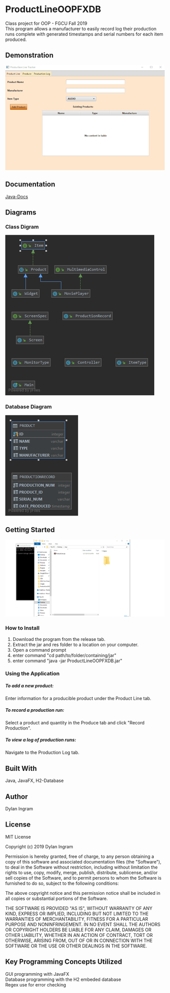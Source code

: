 # ProductLineOOPFXDB
Class project for OOP - FGCU Fall 2019  
This program allows a manufacturer to easily record log their production runs complete with generated timestamps and serial numbers for each item produced.
## Demonstration
![](images/demo.gif)
## Documentation
[Java-Docs](https://dingram91.github.io/ProductLineOOPFXDB/)
## Diagrams
### Class Digram
![](images/classDiagram.PNG)
### Database Diagram
![](images/databaseDiagram.png)
## Getting Started
![](images/install.gif)
### How to Install
1. Download the program from the release tab.
2. Extract the jar and res folder to a location on your computer.
3. Open a command prompt
4. enter command "cd path/to/folder/containing/jar"
5. enter command "java -jar ProductLineOOPFXDB.jar"

### Using the Application
##### To add a new product:  
  Enter information for a producible product under the Product Line tab.  
##### To record a production run:  
  Select a product and quantity in the Produce tab and click "Record Production".  
##### To view a log of production runs:  
  Navigate to the Production Log tab.  

## Built With
Java, JavaFX, H2-Database

## Author
Dylan Ingram
## License
MIT License

Copyright (c) 2019 Dylan Ingram

Permission is hereby granted, free of charge, to any person obtaining a copy of this software and associated documentation files (the "Software"), to deal in the Software without restriction, including without limitation the rights to use, copy, modify, merge, publish, distribute, sublicense, and/or sell copies of the Software, and to permit persons to whom the Software is furnished to do so, subject to the following conditions:

The above copyright notice and this permission notice shall be included in all copies or substantial portions of the Software.

THE SOFTWARE IS PROVIDED "AS IS", WITHOUT WARRANTY OF ANY KIND, EXPRESS OR IMPLIED, INCLUDING BUT NOT LIMITED TO THE WARRANTIES OF MERCHANTABILITY, FITNESS FOR A PARTICULAR PURPOSE AND NONINFRINGEMENT. IN NO EVENT SHALL THE AUTHORS OR COPYRIGHT HOLDERS BE LIABLE FOR ANY CLAIM, DAMAGES OR OTHER LIABILITY, WHETHER IN AN ACTION OF CONTRACT, TORT OR OTHERWISE, ARISING FROM, OUT OF OR IN CONNECTION WITH THE SOFTWARE OR THE USE OR OTHER DEALINGS IN THE SOFTWARE.

## Key Programming Concepts Utilized
GUI programming with JavaFX  
Database programming with the H2 embeded database  
Regex use for error checking  
